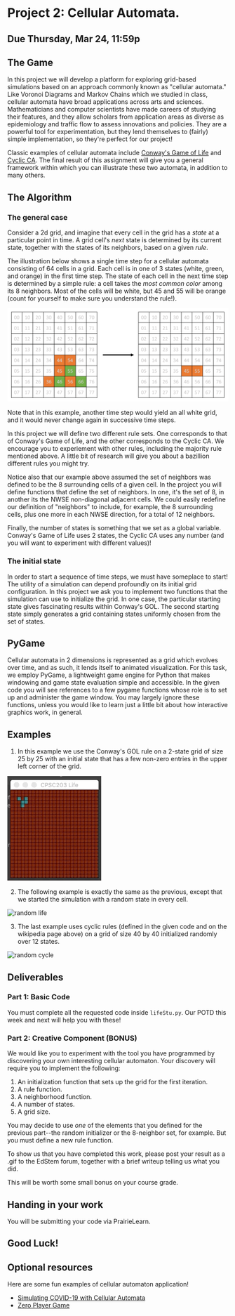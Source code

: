 # Project 2: Cellular Automata. 

## Due Thursday, Mar 24, 11:59p

## The Game

In this project we will develop a platform for exploring grid-based simulations based on an approach 
commonly known as "cellular automata." Like Voronoi Diagrams and Markov Chains which we studied in 
class, cellular automata have broad applications across arts and sciences. Mathematicians and computer
scientists have made careers of studying their features, and they allow scholars from application areas 
as diverse as epidemiology
and traffic flow to assess innovations and policies. They are a powerful tool for experimentation, but 
they lend themselves to (fairly) simple implementation, so they're perfect for our project!

Classic examples of cellular automata include [Conway's Game of Life](https://en.wikipedia.org/wiki/Conway's_Game_of_Life)
and [Cyclic CA](https://en.wikipedia.org/wiki/Cyclic_cellular_automaton). The final result of this assignment will
give you a general framework within which you can illustrate these two automata, in addition to many others.

## The Algorithm

### The general case
Consider a 2d grid, and imagine that every cell in the grid has a *state* at a particular point in time. A grid cell's
*next* state is determined by its current state, together with the states of its neighbors, based on a given *rule*. 

The illustration below shows a single time step for a cellular automata consisting of 64 cells in a grid. 
Each cell is in one of 3 states (white, green, and orange) in the first time step. The state of each cell in the next
time step is determined by a simple rule:
a cell takes the _most common color_ among its 8 neighbors. Most of
the cells will be white, but 45 and 55 will be orange (count for yourself to make sure you understand the rule!).

![time step illustration](timestep.png)

Note that in this example, another time step would yield an all white grid, and it would never change again in 
successive time steps.

In this project we will define two different rule sets. One corresponds to that of Conway's Game of Life, and the other
corresponds to the Cyclic CA. We encourage you to experiement with other rules, including the majority rule mentioned 
above. A little bit of research will give you about a bazillion different rules you might try.

Notice also that our example above assumed the set of neighbors was defined to be the 8 surrounding cells of a given cell. 
In the
project you will define functions that define the set of neighbors. In one, it's the set of 8, in another its the NWSE 
non-diagonal adjacent cells. We could easily redefine our definition of "neighbors" to include, for example, the 8 
surrounding cells, plus one more in each NWSE direction, for a total of 12 neighbors. 

Finally, the number of states is something that we set as a global variable. Conway's Game of Life uses 2 states, the Cyclic CA uses any number (and you will want to experiment with different values)!

### The initial state

In order to start a sequence of time steps, we must have someplace to start! The utility of a simulation can depend 
profoundly on its initial grid configuration. In this project we ask you to implement two functions that the simulation
can use to initialize the grid. In one case, the particular starting state gives fascinating results within Conway's GOL.
The second starting state simply generates a grid containing states uniformly chosen from the set of states.

## PyGame

Cellular automata in 2 dimensions is represented as a grid which evolves over time, and as such, it lends itself 
to animated visualization. For this task, we employ PyGame, a lightweight game engine for Python that makes windowing
and game state evaluation simple and accessible. In the given code you will see references to a few pygame functions 
whose role is to set up and administer the game window. You may largely ignore these functions, unless you would like
to learn just a little bit about how interactive graphics work, in general. 

## Examples

1. In this example we use the Conway's GOL rule on a 2-state grid of size 25 by 25 with an initial state that has a 
few non-zero 
entries in the upper left corner of the grid.

![glider](glider.gif)

2. The following example is exactly the same as the previous, except that we started the simulation with a random state in
every cell.

![random life](randLife.gif)

3. The last example uses cyclic rules (defined in the given code and on the wikipedia page above) on a grid of size 40 by 40
initialized randomly over 12 states.

![random cycle](cycle12rand.gif)

## Deliverables

### Part 1: Basic Code

You must complete all the requested code inside `lifeStu.py`. Our POTD this week and next will help you with these!

### Part 2: Creative Component (BONUS)

We would like you to experiment with the tool you have programmed by discovering your own interesting cellular automaton. 
Your discovery will require you to implement the following:

1. An initialization function that sets up the grid for the first iteration. 
2. A rule function.
3. A neighborhood function. 
4. A number of states.
5. A grid size. 

You may decide to use *one* of the elements that you defined for the previous part--the random initializer 
or the 8-neighbor set, for example. But you must define a new rule function.

To show us that you have completed this work, please post your result as a .gif to the EdStem forum, together with a 
brief writeup telling us what you did.

This will be worth some small bonus on your course grade.

## Handing in your work

You will be submitting your code via PrairieLearn. 

## Good Luck!

## Optional resources
Here are some fun examples of cellular automaton application!
- [Simulating COVID-19 with Cellular Automata](https://towardsdatascience.com/simulating-covid-19-with-cellular-automata-aeb820910a9)
- [Zero Player Game](https://www.youtube.com/watch?v=N-BbgqOjIqk)








